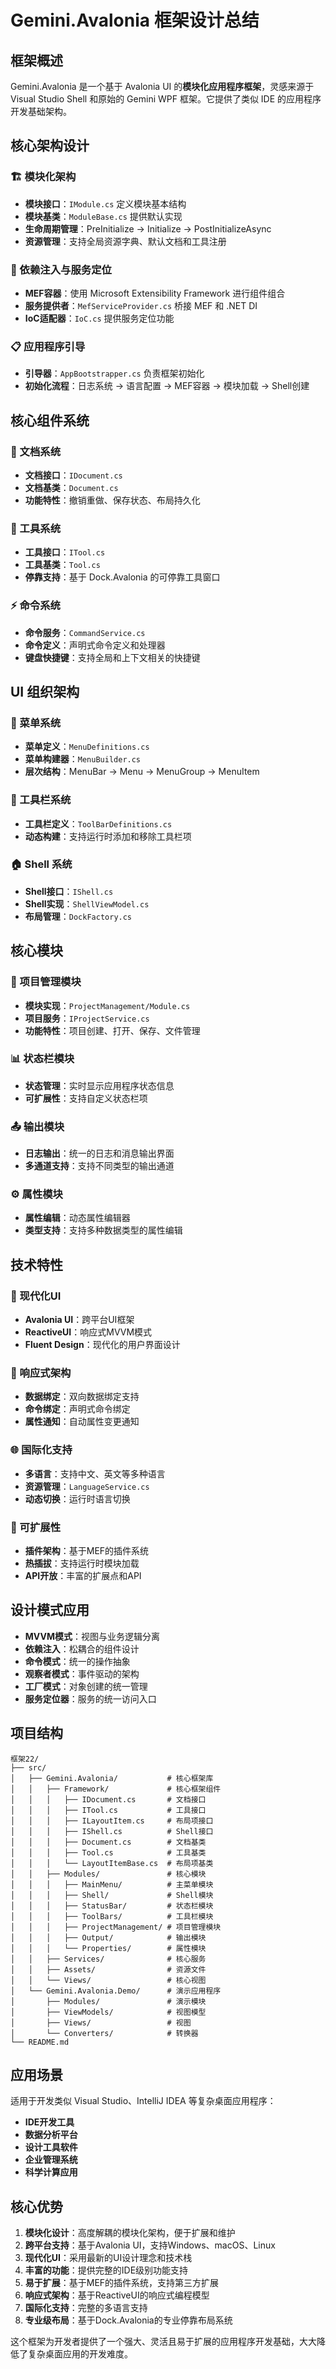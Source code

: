 # Gemini.Avalonia 框架设计总结

## 框架概述

Gemini.Avalonia 是一个基于 Avalonia UI 的**模块化应用程序框架**，灵感来源于 Visual Studio Shell 和原始的 Gemini WPF 框架。它提供了类似 IDE 的应用程序开发基础架构。

## 核心架构设计

### 🏗️ 模块化架构
- **模块接口**：`IModule.cs` 定义模块基本结构
- **模块基类**：`ModuleBase.cs` 提供默认实现
- **生命周期管理**：PreInitialize → Initialize → PostInitializeAsync
- **资源管理**：支持全局资源字典、默认文档和工具注册

### 🔧 依赖注入与服务定位
- **MEF容器**：使用 Microsoft Extensibility Framework 进行组件组合
- **服务提供者**：`MefServiceProvider.cs` 桥接 MEF 和 .NET DI
- **IoC适配器**：`IoC.cs` 提供服务定位功能

### 📋 应用程序引导
- **引导器**：`AppBootstrapper.cs` 负责框架初始化
- **初始化流程**：日志系统 → 语言配置 → MEF容器 → 模块加载 → Shell创建

## 核心组件系统

### 📄 文档系统
- **文档接口**：`IDocument.cs`
- **文档基类**：`Document.cs`
- **功能特性**：撤销重做、保存状态、布局持久化

### 🔧 工具系统
- **工具接口**：`ITool.cs`
- **工具基类**：`Tool.cs`
- **停靠支持**：基于 Dock.Avalonia 的可停靠工具窗口

### ⚡ 命令系统
- **命令服务**：`CommandService.cs`
- **命令定义**：声明式命令定义和处理器
- **键盘快捷键**：支持全局和上下文相关的快捷键

## UI 组织架构

### 🍔 菜单系统
- **菜单定义**：`MenuDefinitions.cs`
- **菜单构建器**：`MenuBuilder.cs`
- **层次结构**：MenuBar → Menu → MenuGroup → MenuItem

### 🔨 工具栏系统
- **工具栏定义**：`ToolBarDefinitions.cs`
- **动态构建**：支持运行时添加和移除工具栏项

### 🏠 Shell 系统
- **Shell接口**：`IShell.cs`
- **Shell实现**：`ShellViewModel.cs`
- **布局管理**：`DockFactory.cs`

## 核心模块

### 📁 项目管理模块
- **模块实现**：`ProjectManagement/Module.cs`
- **项目服务**：`IProjectService.cs`
- **功能特性**：项目创建、打开、保存、文件管理

### 📊 状态栏模块
- **状态管理**：实时显示应用程序状态信息
- **可扩展性**：支持自定义状态栏项

### 📤 输出模块
- **日志输出**：统一的日志和消息输出界面
- **多通道支持**：支持不同类型的输出通道

### ⚙️ 属性模块
- **属性编辑**：动态属性编辑器
- **类型支持**：支持多种数据类型的属性编辑

## 技术特性

### 🎨 现代化UI
- **Avalonia UI**：跨平台UI框架
- **ReactiveUI**：响应式MVVM模式
- **Fluent Design**：现代化的用户界面设计

### 🔄 响应式架构
- **数据绑定**：双向数据绑定支持
- **命令绑定**：声明式命令绑定
- **属性通知**：自动属性变更通知

### 🌐 国际化支持
- **多语言**：支持中文、英文等多种语言
- **资源管理**：`LanguageService.cs`
- **动态切换**：运行时语言切换

### 🔧 可扩展性
- **插件架构**：基于MEF的插件系统
- **热插拔**：支持运行时模块加载
- **API开放**：丰富的扩展点和API

## 设计模式应用

- **MVVM模式**：视图与业务逻辑分离
- **依赖注入**：松耦合的组件设计
- **命令模式**：统一的操作抽象
- **观察者模式**：事件驱动的架构
- **工厂模式**：对象创建的统一管理
- **服务定位器**：服务的统一访问入口

## 项目结构

```
框架22/
├── src/
│   ├── Gemini.Avalonia/           # 核心框架库
│   │   ├── Framework/             # 核心框架组件
│   │   │   ├── IDocument.cs       # 文档接口
│   │   │   ├── ITool.cs           # 工具接口
│   │   │   ├── ILayoutItem.cs     # 布局项接口
│   │   │   ├── IShell.cs          # Shell接口
│   │   │   ├── Document.cs        # 文档基类
│   │   │   ├── Tool.cs            # 工具基类
│   │   │   └── LayoutItemBase.cs  # 布局项基类
│   │   ├── Modules/               # 核心模块
│   │   │   ├── MainMenu/          # 主菜单模块
│   │   │   ├── Shell/             # Shell模块
│   │   │   ├── StatusBar/         # 状态栏模块
│   │   │   ├── ToolBars/          # 工具栏模块
│   │   │   ├── ProjectManagement/ # 项目管理模块
│   │   │   ├── Output/            # 输出模块
│   │   │   └── Properties/        # 属性模块
│   │   ├── Services/              # 核心服务
│   │   ├── Assets/                # 资源文件
│   │   └── Views/                 # 核心视图
│   └── Gemini.Avalonia.Demo/      # 演示应用程序
│       ├── Modules/               # 演示模块
│       ├── ViewModels/            # 视图模型
│       ├── Views/                 # 视图
│       └── Converters/            # 转换器
└── README.md
```

## 应用场景

适用于开发类似 Visual Studio、IntelliJ IDEA 等复杂桌面应用程序：
- **IDE开发工具**
- **数据分析平台**
- **设计工具软件**
- **企业管理系统**
- **科学计算应用**

## 核心优势

1. **模块化设计**：高度解耦的模块化架构，便于扩展和维护
2. **跨平台支持**：基于Avalonia UI，支持Windows、macOS、Linux
3. **现代化UI**：采用最新的UI设计理念和技术栈
4. **丰富的功能**：提供完整的IDE级别功能支持
5. **易于扩展**：基于MEF的插件系统，支持第三方扩展
6. **响应式架构**：基于ReactiveUI的响应式编程模型
7. **国际化支持**：完整的多语言支持
8. **专业级布局**：基于Dock.Avalonia的专业停靠布局系统

这个框架为开发者提供了一个强大、灵活且易于扩展的应用程序开发基础，大大降低了复杂桌面应用的开发难度。